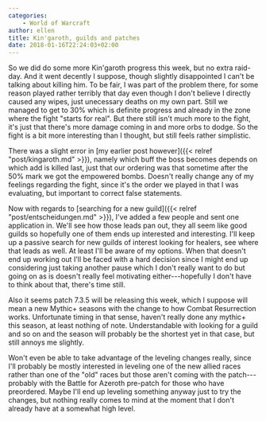 ```yaml
---
categories:
    - World of Warcraft
author: ellen
title: Kin'garoth, guilds and patches
date: 2018-01-16T22:24:03+02:00
---
```


So we did do some more Kin'garoth progress this week, but no extra raid-day. And it went decently I suppose, though slightly disappointed I can't be talking about killing him. To be fair, I was part of the problem there, for some reason played rather terribly that day even though I don't believe I directly caused any wipes, just unecessary deaths on my own part. Still we managed to get to 30% which is definite progress and already in the zone where the fight "starts for real". But there still isn't much more to the fight, it's just that there's more damage coming in and more orbs to dodge. So the fight is a bit more interesting than I thought, but still feels rather simplistic.

There was a slight error in [my earlier post however]({{< relref "post/kingaroth.md" >}}), namely which buff the boss becomes depends on which add is killed last, just that our ordering was that sometime after the 50% mark we got the empowered bombs. Doesn't really change any of my feelings regarding the fight, since it's the order we played in that I was evaluating, but important to correct false statements.

Now with regards to [searching for a new guild]({{< relref "post/entscheidungen.md" >}}), I've added a few people and sent one application in. We'll see how those leads pan out, they all seem like good guilds so hopefully one of them ends up interested and interesting. I'll keep up a passive search for new guilds of interest looking for healers, see where that leads as well. At least I'll be aware of my options. When that doesn't end up working out I'll be faced with a hard decision since I might end up considering just taking another pause which I don't really want to do but going on as is doesn't really feel motivating either---hopefully I don't have to think about that, there's time still.

Also it seems patch 7.3.5 will be releasing this week, which I suppose will mean a new Mythic+ seasons with the change to how Combat Resurrection works. Unfortunate timing in that sense, haven't really done any mythic+ this season, at least nothing of note. Understandable with looking for a guild and so on and the season will probably be the shortest yet in that case, but still annoys me slightly.

Won't even be able to take advantage of the leveling changes really, since I'll probably be mostly interested in leveling one of the new allied races rather than one of the "old" races but those aren't coming with the patch---probably with the Battle for Azeroth pre-patch for those who have preordered. Maybe I'll end up leveling something anyway just to try the changes, but nothing really comes to mind at the moment that I don't already have at a somewhat high level.